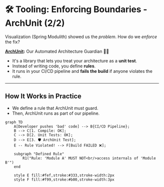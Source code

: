 # 🛠️ Tooling: Enforcing Boundaries - ArchUnit (2/2)

Visualization (Spring Modulith) showed us the *problem*. How do we *enforce* the fix?

**[ArchUnit](https://www.archunit.org/):** Our Automated Architecture Guardian 💂‍♀️

* It's a library that lets you treat your architecture as a **unit test**.
* Instead of writing code, you define **rules**.
* It runs in your CI/CD pipeline and **fails the build** if anyone violates the rule.

---

## How It Works in Practice

- We define a rule that ArchUnit must guard.
- Then, ArchUnit runs as part of our pipeline.

```mermaid
graph TD
    A[Developer pushes 'bad' code] --> B{CI/CD Pipeline};
    B --> C[1. Compile: OK];
    C --> D[2. Unit Tests: OK];
    D --> E[3. 🛡️ ArchUnit Test];
    E -- Rule Violated! --> F[Build FAILED ❌];
    
    subgraph "Defined Rule"
        R1("Rule: 'Module A' MUST NOT<br/>access internals of 'Module B'")
    end

    style E fill:#fef,stroke:#333,stroke-width:2px
    style F fill:#f99,stroke:#b00,stroke-width:3px
````